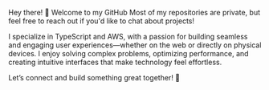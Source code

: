 Hey there! 👋 Welcome to my GitHub
Most of my repositories are private, but feel free to reach out if you'd like to chat about projects!

I specialize in TypeScript and AWS, with a passion for building seamless and engaging user experiences—whether on the web or directly on physical devices. I enjoy solving complex problems, optimizing performance, and creating intuitive interfaces that make technology feel effortless.

Let’s connect and build something great together! 🚀
